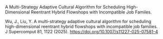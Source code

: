 A Multi-Strategy Adaptive Cultural Algorithm for Scheduling High-Dimensional Reentrant Hybrid Flowshops with Incompatible Job Familes.

Wu, J., Liu, Y. A multi-strategy adaptive cultural algorithm for scheduling high-dimensional reentrant hybrid flowshops with incompatible job families. J Supercomput 81, 1122 (2025). https://doi.org/10.1007/s11227-025-07581-4
